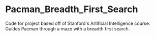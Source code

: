 Pacman_Breadth_First_Search
===========================

Code for project based off of Stanford's Artificial Intelligence course. Guides Pacman through a maze with a breadth first search.
